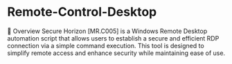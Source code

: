 # Remote-Control-Desktop
📌 Overview  Secure Horizon [MR.C005] is a Windows Remote Desktop automation script that allows users to establish a secure and efficient RDP connection via a simple command execution. This tool is designed to simplify remote access and enhance security while maintaining ease of use.
